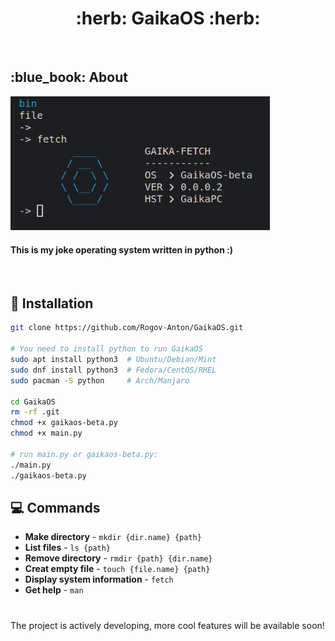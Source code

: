 <h1 align="center"> :herb: GaikaOS :herb: </h1>

<!-- BADGES -->
</br>


<!-- INFORMATION -->
<h2 align="left"> :blue_book: About</h2> 

<img src="GAIKAOS.png" alt="gaika-os" width="415px">

<h4>
This is my joke operating system written in python :)</h4>
</br>

<!-- INSTALLATION -->
## :blue_book: Installation
```bash
git clone https://github.com/Rogov-Anton/GaikaOS.git

# You need to install python to run GaikaOS
sudo apt install python3  # Ubuntu/Debian/Mint
sudo dnf install python3  # Fedora/CentOS/RHEL
sudo pacman -S python     # Arch/Manjaro

cd GaikaOS
rm -rf .git
chmod +x gaikaos-beta.py
chmod +x main.py

# run main.py or gaikaos-beta.py:
./main.py
./gaikaos-beta.py
```

<!-- COMMANDS -->
## 💻 Commands
* **Make directory** - `mkdir {dir.name} {path}`
* **List files** - `ls {path}`
* **Remove directory** - `rmdir {path} {dir.name}`
* **Creat empty file** - `touch {file.name} {path}`
* **Display system information** - `fetch`
* **Get help** - `man`
#

The project is actively developing, more cool features will be available soon!

</br>
